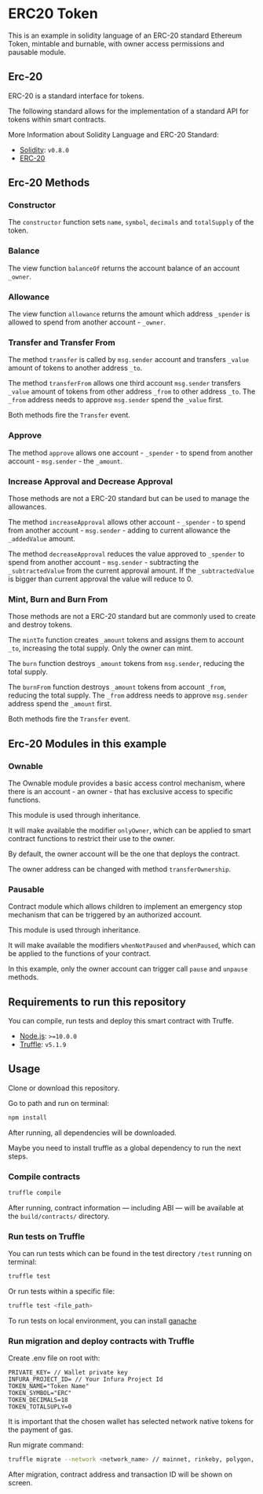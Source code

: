 # ERC20 Token
 
This is an example in solidity language of an ERC-20 standard Ethereum Token, mintable and burnable, with owner access permissions and pausable module.
 
## Erc-20
 
ERC-20 is a standard interface for tokens.
 
The following standard allows for the implementation of a standard API for tokens within smart contracts.
 
More Information about Solidity Language and ERC-20 Standard:
 
- [Solidity](https://solidity.readthedocs.io/en/v0.8.0/): `v0.8.0`
- [ERC-20](https://eips.ethereum.org/EIPS/eip-20)
 
## Erc-20 Methods
 
### Constructor
 
The `constructor` function sets `name`, `symbol`, `decimals` and `totalSupply` of the token.
 
### Balance
 
The view function `balanceOf` returns the account balance of an account `_owner`.

### Allowance
 
The view function `allowance` returns the amount which address `_spender` is allowed to spend from another account - `_owner`.
 
### Transfer and Transfer From
 
The method `transfer` is called by `msg.sender` account and transfers `_value` amount of tokens to another address `_to`.
 
The method `transferFrom` allows one third account `msg.sender` transfers `_value` amount of tokens from other address `_from` to other address `_to`. The `_from` address needs to approve `msg.sender` spend the `_value` first.
 
Both methods fire the `Transfer` event.
 
### Approve
 
The method `approve` allows one account - `_spender` - to spend from another account - `msg.sender` - the `_amount`.

### Increase Approval and Decrease Approval

Those methods are not a ERC-20 standard but can be used to manage the allowances.
 
The method `increaseApproval` allows other account - `_spender` - to spend from another account - `msg.sender` - adding to current allowance the `_addedValue` amount.
 
The method `decreaseApproval` reduces the value approved to `_spender` to spend from another account - `msg.sender` - subtracting the `_subtractedValue` from the current approval amount. If the `_subtractedValue` is bigger than current approval the value will reduce to 0.
 
### Mint, Burn and Burn From
 
Those methods are not a ERC-20 standard but are commonly used to create and destroy tokens.
 
The `mintTo` function creates `_amount` tokens and assigns them to account `_to`, increasing the total supply. Only the owner can mint.
 
The `burn` function destroys `_amount` tokens from `msg.sender`, reducing the total supply.
 
The `burnFrom` function destroys `_amount` tokens from account `_from`, reducing the total supply. The `_from` address needs to approve `msg.sender` address spend the `_amount` first.
 
Both methods fire the `Transfer` event.
 
## Erc-20 Modules in this example
 
### Ownable
 
The Ownable module provides a basic access control mechanism, where there is an account - an owner - that has exclusive access to specific functions.
 
This module is used through inheritance.
 
It will make available the modifier `onlyOwner`, which can be applied to smart contract functions to restrict their use to the owner.
 
By default, the owner account will be the one that deploys the contract.
 
The owner address can be changed with method `transferOwnership`.
 
### Pausable
 
Contract module which allows children to implement an emergency stop mechanism that can be triggered by an authorized account.
 
This module is used through inheritance.
 
It will make available the modifiers `whenNotPaused` and `whenPaused`, which can be applied to the functions of your contract.
 
In this example, only the owner account can trigger call `pause` and `unpause` methods.
 
## Requirements to run this repository
 
You can compile, run tests and deploy this smart contract with Truffe.
 
- [Node.js](https://nodejs.org/download/release/latest-v10.x/): `>=10.0.0`
- [Truffle](https://www.trufflesuite.com/truffle): `v5.1.9`
 
## Usage
 
Clone or download this repository.
 
Go to path and run on terminal:
 
```sh
npm install
```
After running, all dependencies will be downloaded.
 
Maybe you need to install truffle as a global dependency to run the next steps.
 
### Compile contracts
 
```sh
truffle compile
```
 
After running, contract information &mdash; including ABI &mdash; will be available at the `build/contracts/` directory.
 
### Run tests on Truffle
 
You can run tests which can be found in the test directory `/test` running on terminal:
 
```sh
truffle test
```
 
Or run tests within a specific file:
 
```sh
truffle test <file_path>
```
 
To run tests on local environment, you can install [ganache](https://trufflesuite.com/ganache/)
 
### Run migration and deploy contracts with Truffle
 
Create .env file on root with:
 
```
PRIVATE_KEY= // Wallet private key
INFURA_PROJECT_ID= // Your Infura Project Id
TOKEN_NAME="Token Name"
TOKEN_SYMBOL="ERC"
TOKEN_DECIMALS=18
TOKEN_TOTALSUPLY=0
```
 
It is important that the chosen wallet has selected network native tokens for the payment of gas.
 
Run migrate command:
 
```sh
truffle migrate --network <network_name> // mainnet, rinkeby, polygon, mumbai...
```
 
After migration, contract address and transaction ID will be shown on screen.
 

